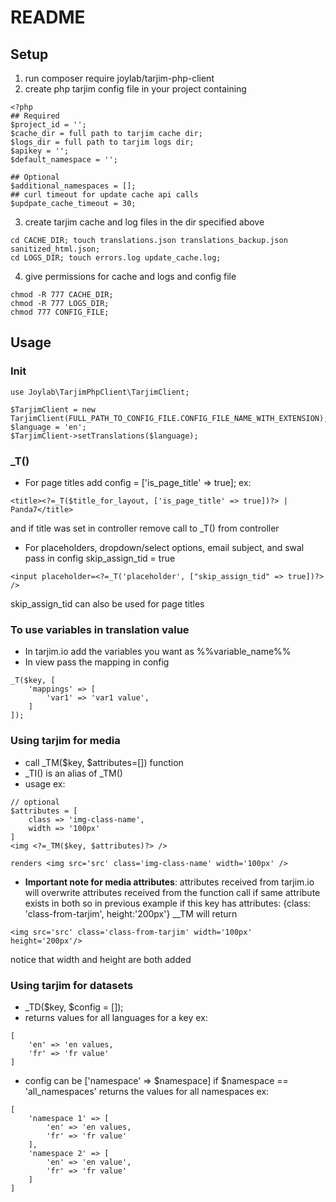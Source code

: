 # README #
## Setup
1. run composer require joylab/tarjim-php-client
2. create php tarjim config file in your project containing
```
<?php
## Required
$project_id = '';
$cache_dir = full path to tarjim cache dir;
$logs_dir = full path to tarjim logs dir;
$apikey = '';
$default_namespace = '';

## Optional
$additional_namespaces = [];
## curl timeout for update cache api calls
$updpate_cache_timeout = 30;
```
3. create tarjim cache and log files in the dir specified above
```
cd CACHE_DIR; touch translations.json translations_backup.json sanitized_html.json;
cd LOGS_DIR; touch errors.log update_cache.log; 
```
4. give permissions for cache and logs and config file
```
chmod -R 777 CACHE_DIR;
chmod -R 777 LOGS_DIR;
chmod 777 CONFIG_FILE; 
```


## Usage

### Init
```
use Joylab\TarjimPhpClient\TarjimClient;

$TarjimClient = new TarjimClient(FULL_PATH_TO_CONFIG_FILE.CONFIG_FILE_NAME_WITH_EXTENSION);
$language = 'en';
$TarjimClient->setTranslations($language);
```

### _T()

* For page titles add config = ['is_page_title' => true];
ex: 
```
<title><?=_T($title_for_layout, ['is_page_title' => true])?> | Panda7</title>
```
and if title was set in controller remove call to _T() from controller

* For placeholders, dropdown/select options, email subject, and swal pass in config skip_assign_tid = true
```
<input placeholder=<?=_T('placeholder', ["skip_assign_tid" => true])?> />
```
skip_assign_tid can also be used for page titles


### To use variables in translation value
* In tarjim.io add the variables you want as %%variable_name%%
* In view pass the mapping in config 
```
_T($key, [
	'mappings' => [
		'var1' => 'var1 value',
	]
]);
```

### Using tarjim for media
* call _TM($key, $attributes=[]) function
* _TI() is an alias of _TM()
* usage ex:
```
// optional
$attributes = [
	class => 'img-class-name',
	width => '100px'
]
<img <?=_TM($key, $attributes)?> />

renders <img src='src' class='img-class-name' width='100px' />
```
* **Important note for media attributes**: 
attributes received from tarjim.io will overwrite attributes received from the function call if same attribute exists in both
so in previous example if this key has attributes: {class: 'class-from-tarjim', height:'200px'} __TM will return 
```
<img src='src' class='class-from-tarjim' width='100px' height='200px'/>
```
notice that width and height are both added

### Using tarjim for datasets
* _TD($key, $config = []);
* returns values for all languages for a key ex: 
```
[
	'en' => 'en values,
	'fr' => 'fr value'
]
```
* config can be ['namespace' => $namespace] if $namespace == 'all_namespaces' returns the values for all namespaces ex:
```
[
	'namespace 1' => [
		'en' => 'en values,
		'fr' => 'fr value'
	],
	'namespace 2' => [
		'en' => 'en value',
		'fr' => 'fr value'
	]
]
```
